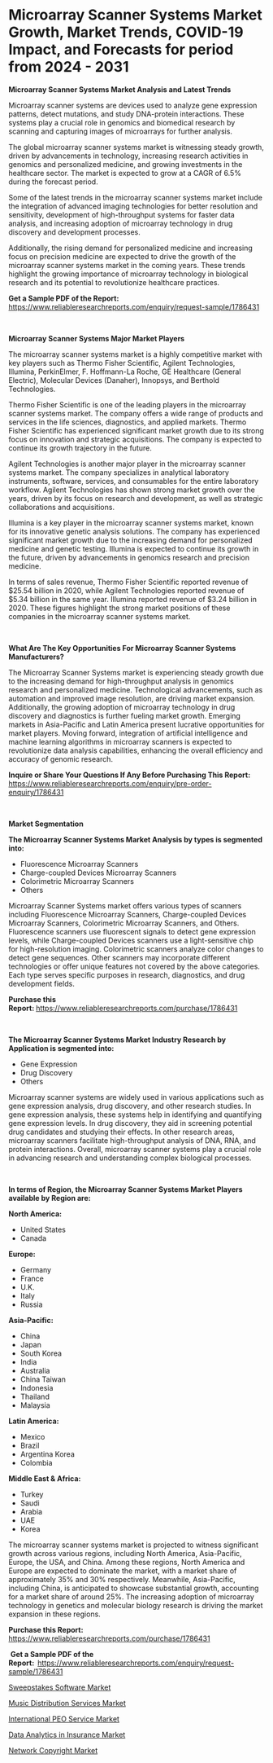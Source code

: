 <p><h1>Microarray Scanner Systems Market Growth, Market Trends, COVID-19 Impact, and Forecasts for period from 2024 - 2031</h1></p><p><strong>Microarray Scanner Systems Market Analysis and Latest Trends</strong></p>
<p><p>Microarray scanner systems are devices used to analyze gene expression patterns, detect mutations, and study DNA-protein interactions. These systems play a crucial role in genomics and biomedical research by scanning and capturing images of microarrays for further analysis.</p><p>The global microarray scanner systems market is witnessing steady growth, driven by advancements in technology, increasing research activities in genomics and personalized medicine, and growing investments in the healthcare sector. The market is expected to grow at a CAGR of 6.5% during the forecast period.</p><p>Some of the latest trends in the microarray scanner systems market include the integration of advanced imaging technologies for better resolution and sensitivity, development of high-throughput systems for faster data analysis, and increasing adoption of microarray technology in drug discovery and development processes.</p><p>Additionally, the rising demand for personalized medicine and increasing focus on precision medicine are expected to drive the growth of the microarray scanner systems market in the coming years. These trends highlight the growing importance of microarray technology in biological research and its potential to revolutionize healthcare practices.</p></p>
<p><strong>Get a Sample PDF of the Report:&nbsp;</strong> <a href="https://www.reliableresearchreports.com/enquiry/request-sample/1786431">https://www.reliableresearchreports.com/enquiry/request-sample/1786431</a></p>
<p>&nbsp;</p>
<p><strong>Microarray Scanner Systems Major Market Players</strong></p>
<p><p>The microarray scanner systems market is a highly competitive market with key players such as Thermo Fisher Scientific, Agilent Technologies, Illumina, PerkinElmer, F. Hoffmann-La Roche, GE Healthcare (General Electric), Molecular Devices (Danaher), Innopsys, and Berthold Technologies.</p><p>Thermo Fisher Scientific is one of the leading players in the microarray scanner systems market. The company offers a wide range of products and services in the life sciences, diagnostics, and applied markets. Thermo Fisher Scientific has experienced significant market growth due to its strong focus on innovation and strategic acquisitions. The company is expected to continue its growth trajectory in the future.</p><p>Agilent Technologies is another major player in the microarray scanner systems market. The company specializes in analytical laboratory instruments, software, services, and consumables for the entire laboratory workflow. Agilent Technologies has shown strong market growth over the years, driven by its focus on research and development, as well as strategic collaborations and acquisitions.</p><p>Illumina is a key player in the microarray scanner systems market, known for its innovative genetic analysis solutions. The company has experienced significant market growth due to the increasing demand for personalized medicine and genetic testing. Illumina is expected to continue its growth in the future, driven by advancements in genomics research and precision medicine.</p><p>In terms of sales revenue, Thermo Fisher Scientific reported revenue of $25.54 billion in 2020, while Agilent Technologies reported revenue of $5.34 billion in the same year. Illumina reported revenue of $3.24 billion in 2020. These figures highlight the strong market positions of these companies in the microarray scanner systems market.</p></p>
<p>&nbsp;</p>
<p><strong>What Are The Key Opportunities For Microarray Scanner Systems Manufacturers?</strong></p>
<p><p>The Microarray Scanner Systems market is experiencing steady growth due to the increasing demand for high-throughput analysis in genomics research and personalized medicine. Technological advancements, such as automation and improved image resolution, are driving market expansion. Additionally, the growing adoption of microarray technology in drug discovery and diagnostics is further fueling market growth. Emerging markets in Asia-Pacific and Latin America present lucrative opportunities for market players. Moving forward, integration of artificial intelligence and machine learning algorithms in microarray scanners is expected to revolutionize data analysis capabilities, enhancing the overall efficiency and accuracy of genomic research.</p></p>
<p><strong>Inquire or Share Your Questions If Any Before Purchasing This Report:</strong> <a href="https://www.reliableresearchreports.com/enquiry/pre-order-enquiry/1786431">https://www.reliableresearchreports.com/enquiry/pre-order-enquiry/1786431</a></p>
<p>&nbsp;</p>
<p><strong>Market Segmentation</strong></p>
<p><strong>The Microarray Scanner Systems Market Analysis by types is segmented into:</strong></p>
<p><ul><li>Fluorescence Microarray Scanners</li><li>Charge-coupled Devices Microarray Scanners</li><li>Colorimetric Microarray Scanners</li><li>Others</li></ul></p>
<p><p>Microarray Scanner Systems market offers various types of scanners including Fluorescence Microarray Scanners, Charge-coupled Devices Microarray Scanners, Colorimetric Microarray Scanners, and Others. Fluorescence scanners use fluorescent signals to detect gene expression levels, while Charge-coupled Devices scanners use a light-sensitive chip for high-resolution imaging. Colorimetric scanners analyze color changes to detect gene sequences. Other scanners may incorporate different technologies or offer unique features not covered by the above categories. Each type serves specific purposes in research, diagnostics, and drug development fields.</p></p>
<p><strong>Purchase this Report:&nbsp;</strong><a href="https://www.reliableresearchreports.com/purchase/1786431">https://www.reliableresearchreports.com/purchase/1786431</a></p>
<p>&nbsp;</p>
<p><strong>The Microarray Scanner Systems Market Industry Research by Application is segmented into:</strong></p>
<p><ul><li>Gene Expression</li><li>Drug Discovery</li><li>Others</li></ul></p>
<p><p>Microarray scanner systems are widely used in various applications such as gene expression analysis, drug discovery, and other research studies. In gene expression analysis, these systems help in identifying and quantifying gene expression levels. In drug discovery, they aid in screening potential drug candidates and studying their effects. In other research areas, microarray scanners facilitate high-throughput analysis of DNA, RNA, and protein interactions. Overall, microarray scanner systems play a crucial role in advancing research and understanding complex biological processes.</p></p>
<p>&nbsp;</p>
<p><strong>In terms of Region, the Microarray Scanner Systems Market Players available by Region are:</strong></p>
<p>
    <p> <strong> North America: </strong>
        <ul>
            <li>United States</li>
            <li>Canada</li>
        </ul>
        </p> 
    <p> <strong> Europe: </strong>
        <ul>
            <li>Germany</li>
            <li>France</li>
            <li>U.K.</li>
            <li>Italy</li>
            <li>Russia</li>
        </ul>
        </p> 
    <p> <strong> Asia-Pacific: </strong>
        <ul>
            <li>China</li>
            <li>Japan</li>
            <li>South Korea</li>
            <li>India</li>
            <li>Australia</li>
            <li>China Taiwan</li>
            <li>Indonesia</li>
            <li>Thailand</li>
            <li>Malaysia</li>
        </ul>
        </p> 
    <p> <strong> Latin America: </strong>
        <ul>
            <li>Mexico</li>
            <li>Brazil</li>
            <li>Argentina Korea</li>
            <li>Colombia</li>
        </ul>
        </p> 
    <p> <strong> Middle East & Africa: </strong>
        <ul>
            <li>Turkey</li>
            <li>Saudi</li>
            <li>Arabia</li>
            <li>UAE</li>
            <li>Korea</li>
        </ul>
    </p>
    </p>
<p><p>The microarray scanner systems market is projected to witness significant growth across various regions, including North America, Asia-Pacific, Europe, the USA, and China. Among these regions, North America and Europe are expected to dominate the market, with a market share of approximately 35% and 30% respectively. Meanwhile, Asia-Pacific, including China, is anticipated to showcase substantial growth, accounting for a market share of around 25%. The increasing adoption of microarray technology in genetics and molecular biology research is driving the market expansion in these regions.</p></p>
<p><strong>Purchase this Report: </strong><a href="https://www.reliableresearchreports.com/purchase/1786431">https://www.reliableresearchreports.com/purchase/1786431</a></p>
<p>&nbsp;<strong>Get a Sample PDF of the Report:&nbsp;&nbsp;</strong><a href="https://www.reliableresearchreports.com/enquiry/request-sample/1786431">https://www.reliableresearchreports.com/enquiry/request-sample/1786431</a></p>
<p><strong></strong></p>
<p><p><a href="https://medium.com/@anthonybryant71/sweepstakes-software-market-analysis-and-sze-forecasted-for-period-from-2024-to-2031-23f505f0f31b">Sweepstakes Software Market</a></p><p><a href="https://medium.com/@anthonybryant71/music-distribution-services-market-size-and-market-trends-complete-industry-overview-2024-to-2031-54aa710ba0b6">Music Distribution Services Market</a></p><p><a href="https://medium.com/@anthonybryant71/international-peo-service-market-size-reveals-the-best-marketing-channels-in-global-industry-0210a6b83aa0">International PEO Service Market</a></p><p><a href="https://medium.com/@anthonybryant71/data-analytics-in-insurance-market-comprehensive-assessment-by-type-application-and-geography-2594a5e76532">Data Analytics in Insurance Market</a></p><p><a href="https://medium.com/@anthonybryant71/network-copyright-market-insights-into-market-cagr-market-trends-and-growth-strategies-947e15f96aed">Network Copyright Market</a></p></p>